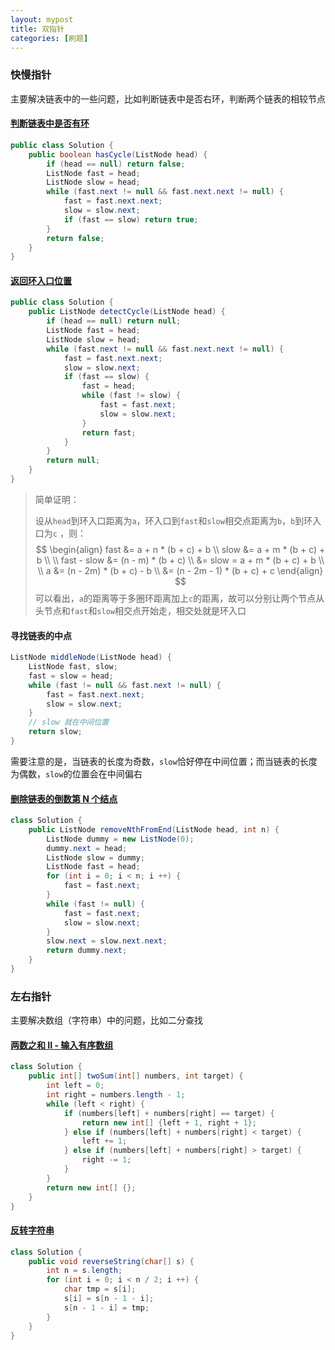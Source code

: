 ```yaml
---
layout: mypost
title: 双指针
categories: [刷题]
---
```




### 快慢指针

主要解决链表中的一些问题，比如判断链表中是否右环，判断两个链表的相较节点

#### [判断链表中是否有环](https://leetcode-cn.com/problems/linked-list-cycle/)

```java
public class Solution {
    public boolean hasCycle(ListNode head) {
        if (head == null) return false;
        ListNode fast = head;
        ListNode slow = head;
        while (fast.next != null && fast.next.next != null) {
            fast = fast.next.next;
            slow = slow.next;
            if (fast == slow) return true;
        }
        return false;
    }
}
```

#### [返回环入口位置](https://leetcode-cn.com/problems/linked-list-cycle-ii/)

```java
public class Solution {
    public ListNode detectCycle(ListNode head) {
        if (head == null) return null;
        ListNode fast = head;
        ListNode slow = head;
        while (fast.next != null && fast.next.next != null) {
            fast = fast.next.next;
            slow = slow.next;
            if (fast == slow) {
                fast = head;
                while (fast != slow) {
                    fast = fast.next;
                    slow = slow.next;
                }
                return fast;
            }
        }
        return null;
    }
}
```

> 简单证明：
>
> 设从`head`到环入口距离为`a`，环入口到`fast`和`slow`相交点距离为`b`，`b`到环入口为`c` ，则：
> $$
> \begin{align}
> fast &= a + n * (b + c) + b \\
> slow &= a + m * (b + c) + b \\
> \\
> fast - slow &= (n - m) * (b + c) \\
> &= slow = a + m * (b + c) + b \\
> \\
> a &= (n - 2m) * (b + c) - b \\
> &= (n - 2m - 1) * (b + c) + c  
> \end{align}
> $$
> 可以看出，`a`的距离等于多圈环距离加上`c`的距离，故可以分别让两个节点从头节点和`fast`和`slow`相交点开始走，相交处就是环入口

#### 寻找链表的中点

```java
ListNode middleNode(ListNode head) {
    ListNode fast, slow;
    fast = slow = head;
    while (fast != null && fast.next != null) {
        fast = fast.next.next;
        slow = slow.next;
    }
    // slow 就在中间位置
    return slow;
}
```

需要注意的是，当链表的长度为奇数，`slow`恰好停在中间位置；而当链表的长度为偶数，`slow`的位置会在中间偏右

#### [删除链表的倒数第 N 个结点](https://leetcode-cn.com/problems/remove-nth-node-from-end-of-list/)

```java
class Solution {
    public ListNode removeNthFromEnd(ListNode head, int n) {
        ListNode dummy = new ListNode(0);
        dummy.next = head;
        ListNode slow = dummy;
        ListNode fast = head;
        for (int i = 0; i < n; i ++) {
            fast = fast.next;
        }
        while (fast != null) {
            fast = fast.next;
            slow = slow.next;
        }
        slow.next = slow.next.next;
        return dummy.next;
    }
}
```

### 左右指针

主要解决数组（字符串）中的问题，比如二分查找

#### [两数之和 II - 输入有序数组](https://leetcode-cn.com/problems/two-sum-ii-input-array-is-sorted/)

```java
class Solution {
    public int[] twoSum(int[] numbers, int target) {
        int left = 0; 
        int right = numbers.length - 1;
        while (left < right) {
            if (numbers[left] + numbers[right] == target) {
                return new int[] {left + 1, right + 1};
            } else if (numbers[left] + numbers[right] < target) {
                left += 1;
            } else if (numbers[left] + numbers[right] > target) {
                right -= 1;
            }
        }
        return new int[] {};
    }
}
```

#### [反转字符串](https://leetcode-cn.com/problems/reverse-string/)

```java
class Solution {
    public void reverseString(char[] s) {
        int n = s.length;
        for (int i = 0; i < n / 2; i ++) {
            char tmp = s[i];
            s[i] = s[n - 1 - i];
            s[n - 1 - i] = tmp;
        }
    }
}
```

